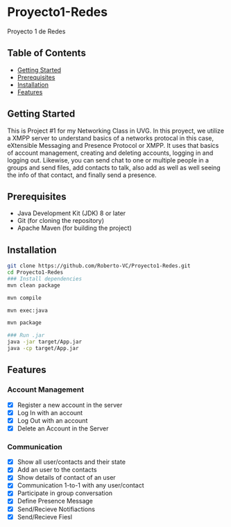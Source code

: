# Proyecto1-Redes

Proyecto 1 de Redes

## Table of Contents

- [Getting Started](#getting-started)
- [Prerequisites](#prerequisites)
- [Installation](#installation)
- [Features](#features)

## Getting Started

This is Project #1 for my Networking Class in UVG. In this proyect, we utilize a XMPP server to understand basics of a networks protocal in this case, eXtensible Messaging and Presence Protocol or XMPP. It uses that basics of account management, creating and deleting accounts, logging in and logging out. Likewise, you can send chat to one or multiple people in a groups and send files, add contacts to talk, also add as well as well seeing the info of that contact, and finally send a presence.

## Prerequisites

- Java Development Kit (JDK) 8 or later
- Git (for cloning the repository)
- Apache Maven (for building the project)

## Installation

```bash
git clone https://github.com/Roberto-VC/Proyecto1-Redes.git
cd Proyecto1-Redes
### Install dependencies
mvn clean package

mvn compile

mvn exec:java

mvn package

### Run .jar
java -jar target/App.jar
java -cp target/App.jar

```

## Features

### Account Management

- [x] Register a new account in the server
- [x] Log In with an account
- [x] Log Out with an account
- [x] Delete an Account in the Server

### Communication

- [x] Show all user/contacts and their state
- [x] Add an user to the contacts
- [x] Show details of contact of an user
- [x] Communication 1-to-1 with any user/contact
- [x] Participate in group conversation
- [x] Define Presence Message
- [x] Send/Recieve Notifiactions
- [x] Send/Recieve Fiesl

